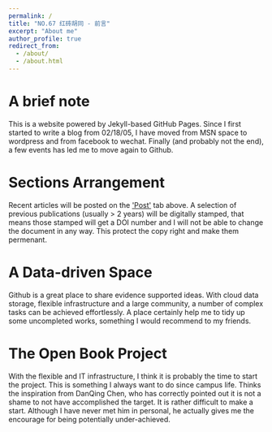 ```yaml
---
permalink: /
title: "NO.67 红砖胡同 - 前言"
excerpt: "About me"
author_profile: true
redirect_from: 
  - /about/
  - /about.html
---
```


A brief note
======
This is a website powered by Jekyll-based GitHub Pages. Since I first started to write a blog from 02/18/05, I have moved from MSN space to wordpress and from facebook to wechat. Finally (and probably not the end), a few events has led me to move again to Github. 


Sections Arrangement
======
Recent articles will be posted on the ['Post'](/year-archive/) tab above. A selection of previous publications (usually > 2 years) will be digitally stamped, that means those stamped will get a DOI number and I will not be able to change the document in any way. This protect the copy right and make them permenant. 


A Data-driven Space 
======
Github is a great place to share evidence supported ideas. With cloud data storage, flexible infrastructure and a large community, a number of complex tasks can be achieved effortlessly. A place certainly help me to tidy up some uncompleted works, something I would recommend to my friends.


The Open Book Project
======
With the flexible and IT infrastructure, I think it is probably the time to start the project. This is something I always want to do since campus life. Thinks the inspiration from DanQing Chen, who has correctly pointed out it is not a shame to not have accomplished
the target. It is rather difficult to make a start. Although I have never met him in personal, he actually gives me the encourage for being potentially under-achieved. 

